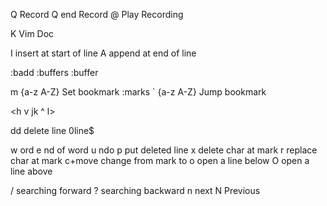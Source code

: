 Q<letter> Record
Q end Record
@<letter> Play Recording
  
K Vim Doc

I insert at start of line
A append at end of line

:badd
:buffers
:buffer


m {a-z A-Z} Set bookmark
:marks
` {a-z A-Z} Jump bookmark


<h v jk ^ l>

dd delete line
0line$

w ord
e nd of word
u ndo
p put deleted line 
x delete char at mark
r replace char at mark
c+move change from mark to 
o open a line below
O open a line above

/ searching forward
? searching backward
n next 
N Previous


